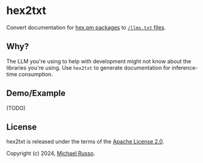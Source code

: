 # hex2txt

Convert documentation for [hex.pm packages](https://hex.pm) to [`/llms.txt`
files](https://llmstxt.org).

## Why?

The LLM you're using to help with development might not know about the
libraries you're using. Use `hex2txt` to generate documentation for
inference-time consumption.

## Demo/Example

(TODO)

## License

hex2txt is released under the terms of the [Apache License 2.0](LICENSE).

Copyright (c) 2024, [Michael Russo](https://mjrusso.com).
